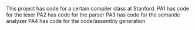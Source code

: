 This project has code for a certain compiler class at Stanford. 
PA1 has code for the lexer
PA2 has code for the parser
PA3 has code for the semantic analyzer 
PA4 has code for the code/assembly generation
